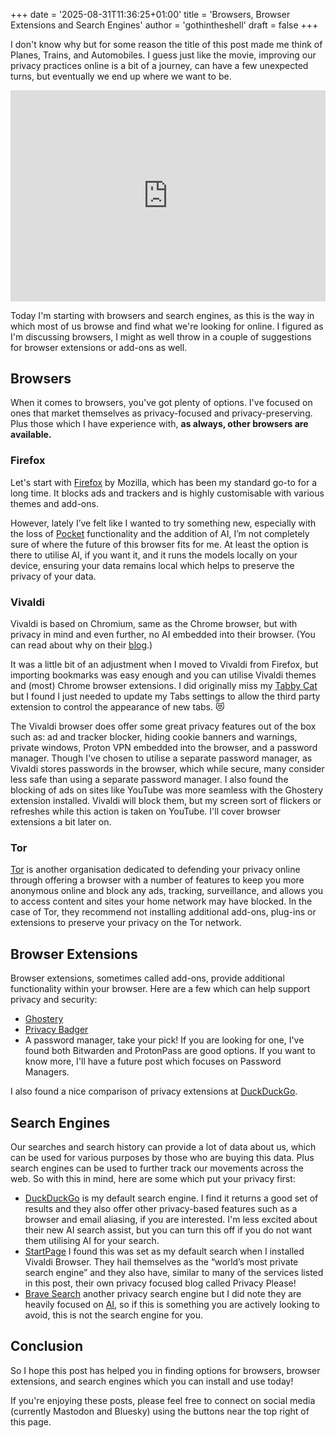 +++
date = '2025-08-31T11:36:25+01:00'
title = 'Browsers, Browser Extensions and Search Engines'
author = 'gothintheshell'
draft = false
+++

I don't know why but for some reason the title of this post made me think of Planes, Trains, and Automobiles. I guess just like the movie, improving our privacy practices online is a bit of a journey, can have a few unexpected turns, but eventually we end up where we want to be. 

<div style="width:100%;height:0;padding-bottom:67%;position:relative;"><iframe src="https://giphy.com/embed/ZPUKT9x7QTz8s" width="100%" height="100%" style="position:absolute" frameBorder="0" class="giphy-embed" allowFullScreen></iframe></div>

Today I'm starting with browsers and search engines, as this is the way in which most of us browse and find what we're looking for online. I figured as I'm discussing browsers, I might as well throw in a couple of suggestions for browser extensions or add-ons as well. 

## Browsers

When it comes to browsers, you've got plenty of options. I've focused on ones that market themselves as privacy-focused and privacy-preserving. Plus those which I have experience with, **as always, other browsers are available.**

### Firefox
Let's start with [Firefox](https://www.firefox.com) by Mozilla, which has been my standard go-to for a long time. It blocks ads and trackers and is highly customisable with various themes and add-ons. 

However, lately I’ve felt like I wanted to try something new, especially with the loss of [Pocket](https://support.mozilla.org/en-US/kb/future-of-pocket) functionality and the addition of AI, I’m not completely sure of where the future of this browser fits for me. At least the option is there to utilise AI, if you want it, and it runs the models locally on your device, ensuring your data remains local which helps to preserve the privacy of your data. 

### Vivaldi

Vivaldi is based on Chromium, same as the Chrome browser, but with privacy in mind and even further, no AI embedded into their browser. (You can read about why on their [blog](https://vivaldi.com/blog/technology/vivaldi-wont-allow-a-machine-to-lie-to-you/).)

It was a little bit of an adjustment when I moved to Vivaldi from Firefox, but importing bookmarks was easy enough and you can utilise Vivaldi themes and (most) Chrome browser extensions. I did originally miss my [Tabby Cat](https://www.tabbycats.club/) but I found I just needed to update my Tabs settings to allow the third party extension to control the appearance of new tabs. 😻 

The Vivaldi browser does offer some great privacy features out of the box such as: ad and tracker blocker, hiding cookie banners and warnings, private windows, Proton VPN embedded into the browser, and a password manager. Though I've chosen to utilise a separate password manager, as Vivaldi stores passwords in the browser, which while secure, many consider less safe than using a separate password manager. I also found the blocking of ads on sites like YouTube was more seamless with the Ghostery extension installed. Vivaldi will block them, but my screen sort of flickers or refreshes while this action is taken on YouTube. I'll cover browser extensions a bit later on. 

### Tor

[Tor](https://www.torproject.org/download/) is another organisation dedicated to defending your privacy online through offering a browser with a number of features to keep you more anonymous online and block any ads, tracking, surveillance, and allows you to access content and sites your home network may have blocked. In the case of Tor, they recommend not installing additional add-ons, plug-ins or extensions to preserve your privacy on the Tor network. 

## Browser Extensions

Browser extensions, sometimes called add-ons, provide additional functionality within your browser. Here are a few which can help support privacy and security: 

- [Ghostery](https://www.ghostery.com/) 
- [Privacy Badger](https://privacybadger.org/)
- A password manager, take your pick! If you are looking for one, I've found both Bitwarden and ProtonPass are good options. If you want to know more, I'll have a future post which focuses on Password Managers. 

I also found a nice comparison of privacy extensions at [DuckDuckGo](https://duckduckgo.com/compare-privacy). 

## Search Engines

Our searches and search history can provide a lot of data about us, which can be used for various purposes by those who are buying this data. Plus search engines can be used to further track our movements across the web. So with this in mind, here are some which put your privacy first: 

- [DuckDuckGo](https://duckduckgo.com) is my default search engine. I find it returns a good set of results and they also offer other privacy-based features such as a browser and email aliasing, if you are interested. I'm less excited about their new AI search assist, but you can turn this off if you do not want them utilising AI for your search. 
- [StartPage]() I found this was set as my default search when I installed Vivaldi Browser. They hail themselves as the “world’s most private search engine” and they also have, similar to many of the services listed in this post, their own privacy focused blog called Privacy Please!
- [Brave Search](https://search.brave.com/) another privacy search engine but I did note they are heavily focused on [AI](https://brave.com/search/#search-faq), so if this is something you are actively looking to avoid, this is not the search engine for you.

## Conclusion

So I hope this post has helped you in finding options for browsers, browser extensions, and search engines which you can install and use today! 

If you're enjoying these posts, please feel free to connect on social media (currently Mastodon and Bluesky) using the buttons near the top right of this page.
